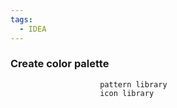 ```yaml
---
tags:
  - IDEA
---
```


###  Create color palette

                        pattern library 
                        icon library 